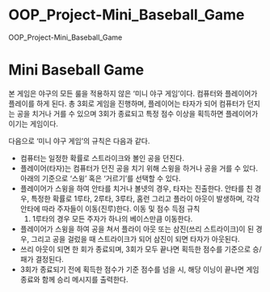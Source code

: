 # OOP_Project-Mini_Baseball_Game
OOP_Project-Mini_Baseball_Game

# Mini Baseball Game
본 게임은 야구의 모든 룰을 적용하지 않은 ‘미니 야구 게임’이다. 컴퓨터와 플레이어가 플레이를 하게 된다. 총 3회로 게임을 진행하며, 플레이어는 타자가 되어 컴퓨터가 던지는 공을 치거나 거를 수 있으며 3회가 종료되고 특정 점수 이상을 획득하면 플레이어가 이기는 게임이다.

다음으로 ‘미니 야구 게임’의 규칙은 다음과 같다.
- 컴퓨터는 일정한 확률로 스트라이크와 볼인 공을 던진다.
- 플레이어(타자)는 컴퓨터가 던진 공을 치기 위해 스윙을 하거나 공을 거를 수 있다. 아래의 기준으로 ‘스윙’ 혹은 ‘거르기’를 선택할 수 있다.
- 플레이어가 스윙을 하여 안타를 치거나 볼넷의 경우, 타자는 진출한다. 안타를 친 경우, 특정한 확률로 1루타, 2루타, 3루타, 홈런 그리고 플라이 아웃이 발생하며, 각각 안타에 따라 주자들이 이동(진루)한다.
  이동 및 점수 득점 규칙
  1. 1루타의 경우 모든 주자가 하나의 베이스만큼 이동한다.
- 플레이어가 스윙을 하여 공을 쳐서 플라이 아웃 또는 삼진(쓰리 스트라이크)이 된 경우, 그리고 공을 걸렀을 때 스트라이크가 되어 삼진이 되면 타자가 아웃된다.
- 쓰리 아웃이 되면 한 회가 종료되며, 3회가 모두 끝나면 획득한 점수를 기준으로 승/패가 결정된다.
- 3회가 종료되기 전에 획득한 점수가 기준 점수를 넘을 시, 해당 이닝이 끝나면 게임 종료와 함께 승리 메시지를 출력한다.
